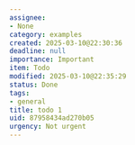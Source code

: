 ```yaml
---
assignee:
- None
category: examples
created: 2025-03-10@22:30:36
deadline: null
importance: Important
item: Todo
modified: 2025-03-10@22:35:29
status: Done
tags:
- general
title: todo 1
uid: 87958434ad270b05
urgency: Not urgent
---
```



